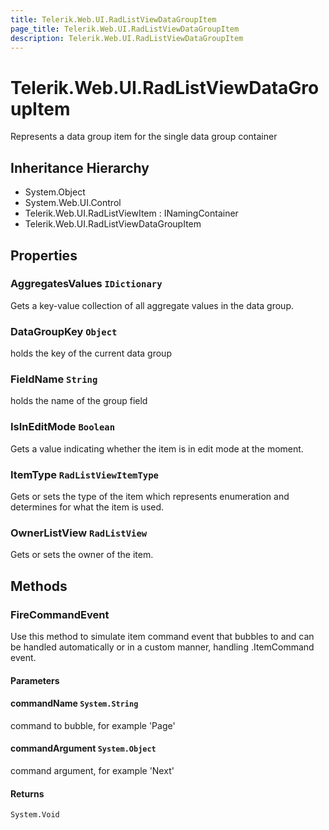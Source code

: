 ```yaml
---
title: Telerik.Web.UI.RadListViewDataGroupItem
page_title: Telerik.Web.UI.RadListViewDataGroupItem
description: Telerik.Web.UI.RadListViewDataGroupItem
---
```


# Telerik.Web.UI.RadListViewDataGroupItem

Represents a data group item for the single data group container

## Inheritance Hierarchy

* System.Object
* System.Web.UI.Control
* Telerik.Web.UI.RadListViewItem : INamingContainer
* Telerik.Web.UI.RadListViewDataGroupItem

## Properties

###  AggregatesValues `IDictionary`

Gets a key-value collection of all aggregate values in the data group.

###  DataGroupKey `Object`

holds the key of the current data group

###  FieldName `String`

holds the name of the group field

###  IsInEditMode `Boolean`

Gets a value indicating whether the  item is in edit mode at the
            moment.

###  ItemType `RadListViewItemType`

Gets or sets the type of the item which represents enumeration and
            determines for what the item is used.

###  OwnerListView `RadListView`

Gets or sets the owner  of the item.

## Methods

###  FireCommandEvent

Use this method to simulate item command event that bubbles to 
             and can be handled automatically or in a
            custom manner, handling .ItemCommand event.

#### Parameters

#### commandName `System.String`

command to bubble, for example 'Page'

#### commandArgument `System.Object`

command argument, for example 'Next'

#### Returns

`System.Void` 

